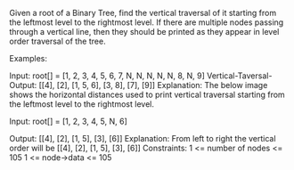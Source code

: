 Given a root of a Binary Tree, find the vertical traversal of it starting from the leftmost level to the rightmost level.
If there are multiple nodes passing through a vertical line, then they should be printed as they appear in level order traversal of the tree.

Examples:

Input: root[] = [1, 2, 3, 4, 5, 6, 7, N, N, N, N, N, 8, N, 9]
     Vertical-Taversal-          
Output: [[4], [2], [1, 5, 6], [3, 8], [7], [9]]
Explanation: The below image shows the horizontal distances used to print vertical traversal starting from the leftmost level to the rightmost level.
     
Input: root[] = [1, 2, 3, 4, 5, N, 6]
     
Output: [[4], [2], [1, 5], [3], [6]]
Explanation: From left to right the vertical order will be [[4], [2], [1, 5], [3], [6]]
Constraints:
1 <= number of nodes <= 105
1 <= node->data <= 105
